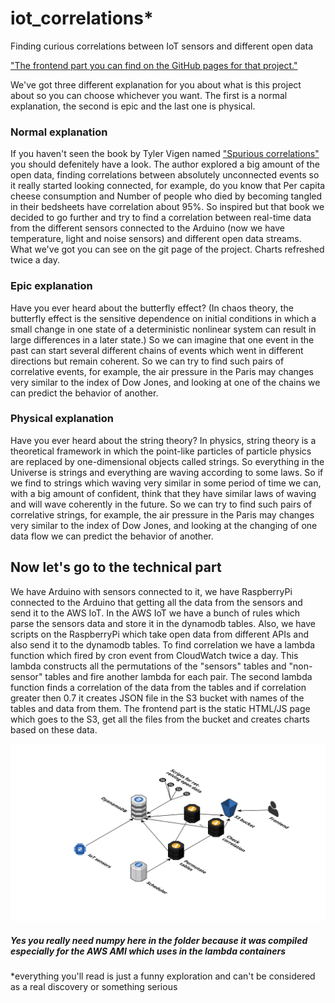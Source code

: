 # iot_correlations*
Finding curious correlations between IoT sensors and different open data

["The frontend part you can find on the GitHub pages for that project."](https://vz10.github.io/iot_correlations/)

We've got three different explanation for you about what is this project about so you can choose whichever you want. The first is a normal explanation, the second is epic and the last one is physical.

### Normal explanation
If you haven't seen the book by Tyler Vigen named ["Spurious correlations"](http://www.tylervigen.com/spurious-correlations) you should defenitely have a look. The author explored a big amount of the open data, finding correlations between absolutely unconnected events so it really started looking connected, for example, do you know that Per capita cheese consumption and Number of people who died by becoming tangled in their bedsheets have correlation about 95%.
So inspired but that book we decided to go further and try to find a correlation between real-time data from the different sensors connected to the Arduino (now we have temperature, light and noise sensors) and different open data streams. What we've got you can see on the git page of the project. Charts refreshed twice a day.

### Epic explanation
Have you ever heard about the butterfly effect? (In chaos theory, the butterfly effect is the sensitive dependence on initial conditions in which a small change in one state of a deterministic nonlinear system can result in large differences in a later state.) So we can imagine that one event in the past can start several different chains of events which went in different directions but remain coherent. So we can try to find such pairs of correlative events, for example, the air pressure in the Paris may changes very similar to the index of Dow Jones, and looking at one of the chains we can predict the behavior of another.

### Physical explanation
Have you ever heard about the string theory? In physics, string theory is a theoretical framework in which the point-like particles of particle physics are replaced by one-dimensional objects called strings. So everything in the Universe is strings and everything are waving according to some laws. So if we find to strings which waving very similar in some period of time we can, with a big amount of confident, think that they have similar laws of waving and will wave coherently in the future. So we can try to find such pairs of correlative strings, for example, the air pressure in the Paris may changes very similar to the index of Dow Jones, and looking at the changing of one data flow we can predict the behavior of another.

## Now let's go to the technical part

We have Arduino with sensors connected to it, we have RaspberryPi connected to the Arduino that getting all the data from the sensors and send it to the AWS IoT. In the AWS IoT we have a bunch of rules which parse the sensors data and store it in the dynamodb tables. Also, we have scripts on the RaspberryPi which take open data from different APIs and also send it to the dynamodb tables.
To find correlation we have a lambda function which fired by cron event from CloudWatch twice a day. This lambda constructs all the permutations of the "sensors" tables and "non-sensor" tables and fire another lambda for each pair. The second lambda function finds a correlation of the data from the tables and if correlation greater then 0.7 it creates JSON file in the S3 bucket with names of the tables and data from them.
The frontend part is the static HTML/JS page which goes to the S3, get all the files from the bucket and creates charts based on these data.

![alt text](./cloudcraft.png "Project structure")

##### Yes you really need numpy here in the folder because it was compiled especially for the AWS AMI which uses in the lambda containers

*everything you'll read is just a funny exploration and can't be considered as a real discovery or something serious
